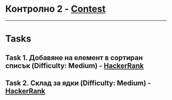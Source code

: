 # Контролно 2 - [Contest](<https://www.hackerrank.com/2-2023-2024>)

---

# Tasks

## Task 1. Добавяне на елемент в сортиран списък (Difficulty: Medium) - [HackerRank](<https://www.hackerrank.com/contests/2-2023-2024/challenges/challenge-4271>)

## Task 2. Склад за ядки (Difficulty: Medium) - [HackerRank](<https://www.hackerrank.com/contests/2-2023-2024/challenges/kosi>)

